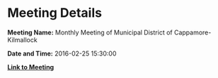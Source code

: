 # Meeting Details

**Meeting Name:** Monthly Meeting of Municipal District of Cappamore-Kilmallock

**Date and Time:** 2016-02-25 15:30:00

**[Link to Meeting](https://www.limerick.ie/council/whats-on/monthly-meeting-municipal-district-cappamore-kilmallock-24)**
